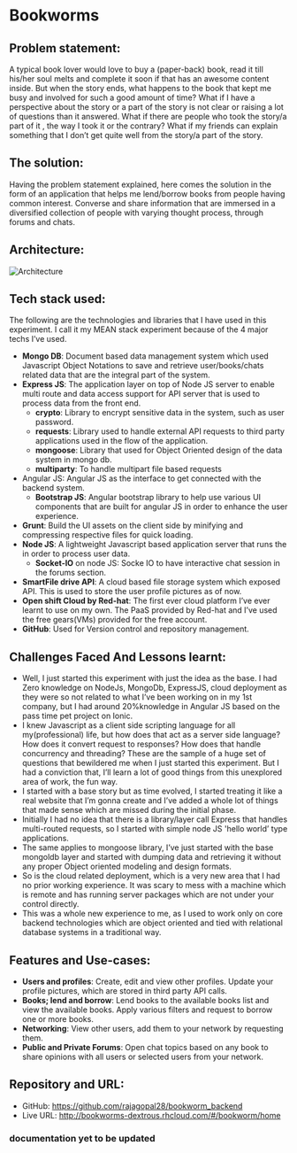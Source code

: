 # Bookworms
## Problem statement:
A typical book lover would love to buy a (paper-back) book, read it till his/her soul melts and complete it soon if that has an awesome content inside. But when the story ends, what happens to the book that kept me busy and involved for such a good amount of time? What if I have a perspective about the story or a part of the story is not clear or raising a lot of questions than it answered. What if there are people who took the story/a part of it , the way I took it or the contrary? What if my friends can explain something that I don’t get quite well from the story/a part of the story.
## The solution:
Having the problem statement explained, here comes the solution in the form of an application that helps me lend/borrow books from people having common interest. Converse and share information that are immersed in a diversified collection of people with varying thought process, through forums and chats.
## Architecture:
![Architecture](https://file.ac/yPrgAzJsh9o/Public/image0.png)
## Tech stack used:
The following are the technologies and libraries that I have used in this experiment. I call it my MEAN stack experiment because of the 4 major techs I’ve used.

- **Mongo DB**: Document based data management system which used Javascript Object Notations to save and retrieve user/books/chats related data that are the integral part of the system.
- **Express JS**: The application layer on top of Node JS server to enable multi route and data access support for API server that is used to process data from the front end.
    - **crypto**: Library to encrypt sensitive data in the system, such as user password.
    - **requests**: Library used to handle external API requests to third party applications used in the flow of the application.
    - **mongoose**: Library that used for Object Oriented design of the data system in mongo db.
    - **multiparty**: To handle multipart file based requests
- Angular JS: Angular JS as the interface to get connected with the backend system.
    - **Bootstrap JS**: Angular bootstrap library to help use various UI components that are built for angular JS in order to enhance the user experience.
- **Grunt**: Build the UI assets on the client side by minifying and compressing respective files for quick loading.
- **Node JS**: A lightweight Javascript based application server that runs the in order to process user data.
    - **Socket-IO** on node JS: Socke IO to have interactive chat session in the forums section.
- **SmartFile drive API**: A cloud based file storage system which exposed API. This is used to store the user profile pictures as of now.
- **Open shift Cloud by Red-hat**: The first ever cloud platform I’ve ever learnt to use on my own. The PaaS provided by Red-hat and I’ve used the free gears(VMs) provided for the free account.
- **GitHub**: Used for Version control and repository management.

## Challenges Faced And Lessons learnt:

- Well, I just started this experiment with just the idea as the base. I had Zero knowledge on NodeJs, MongoDb, ExpressJS, cloud deployment as they were so not related to what I’ve been working on in my 1st company, but I had around 20%knowledge in Angular JS based on the pass time pet project on Ionic.
- I knew Javascript as a client side scripting language for all my(professional) life, but how does that act as a server side language? How does it convert request to responses? How does that handle concurrency and threading? These are the sample of a huge set of questions that bewildered me when I just started this experiment. But I had a conviction that, I’ll learn a lot of good things from this unexplored area of work, the fun way.
- I started with a base story but as time evolved, I started treating it like a real website that I’m gonna create and I’ve added a whole lot of things that made sense which are missed during the initial phase.
- Initially I had no idea that there is a library/layer call Express that handles multi-routed requests, so I started with simple node JS 'hello world’ type applications.
- The same applies to mongoose library, I’ve just started with the base mongoldb layer and started with dumping data and retrieving it without any proper Object oriented modeling and design formats.
- So is the cloud related deployment, which is a very new area that I had no prior working experience. It was scary to mess with a machine which is remote and has running server packages which are not under your control directly.
- This was a whole new experience to me, as I used to work only on core backend technologies which are object oriented and tied with relational database systems in a traditional way.

## Features and Use-cases:

- **Users and profiles**: Create, edit and view other profiles. Update your profile pictures, which are stored in third party API calls.
- **Books; lend and borrow**: Lend books to the available books list and view the available books. Apply various filters and request to borrow one or more books.
- **Networking**: View other users, add them to your network by requesting them.
- **Public and Private Forums**: Open chat topics based on any book to share opinions with all users or selected users from your network.

## Repository and URL:

- GitHub: https://github.com/rajagopal28/bookworm_backend
- Live URL: http://bookworms-dextrous.rhcloud.com/#/bookworm/home

### documentation yet to be updated
